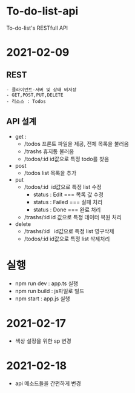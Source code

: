 # To-do-list-api
To-do-list's RESTfull API

# 2021-02-09

## REST
    - 클라이언트-서버 및 상태 비저장
    - GET,POST,PUT,DELETE
    - 리소스 : Todos

## API 설계
- get : 
    - /todos	프론트 파일을 제공, 전체 목록을 불러옴
    - /trashs	휴지통 불러옴
    - /todos/:id id값으로 특정 todo를 찾음
- post
    - /todos	list 목록을 추가
- put
    - /todos/:id 	id값으로 특정 list 수정
        - status : Edit === 목록 값 수정
        - status : Failed === 실패 처리
        - status : Done === 완료 처리
    - /trashs/:id   id 값으로 특정 데이터 복원 처리
- delete
    - /trashs/:id   id값으로 특정 list 영구삭제
    - /todos/:id    id값으로 특정 list 삭제처리


# 실행

- npm run dev : app.ts 실행
- npm run build : js파일로 빌드
- npm start : app.js 실행

# 2021-02-17

- 색상 설정을 위한 sp 변경

# 2021-02-18

- api 메소드들을 간편하게 변경